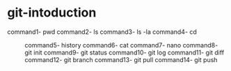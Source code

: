 # git-intoduction
command1- pwd
command2- ls
command3- ls -la
command4- cd <dir>
command5- history
command6- cat <file>
command7- nano <file>
command8- git init
command9- git status
command10- git log
command11- git diff
command12- git branch
command13- git pull
command14- git push